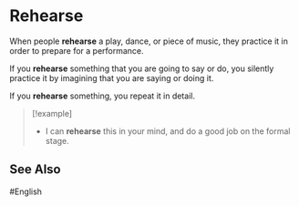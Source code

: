# Rehearse

When people **rehearse** a play, dance, or piece of music, they practice it in order to prepare for a performance. 

If you **rehearse** something that you are going to say or do, you silently practice it by imagining that you are saying or doing it. 

If you **rehearse** something, you repeat it in detail. 

> [!example]
> - I can **rehearse** this in your mind, and do a good job on the formal stage. 

## See Also 

#English 
